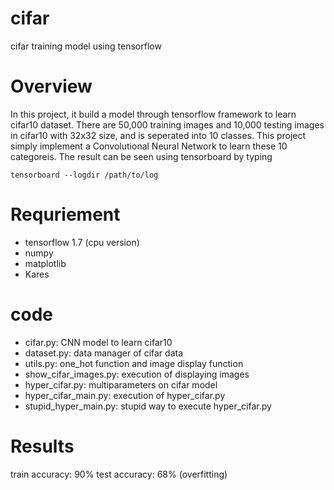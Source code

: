 # cifar
cifar training model using tensorflow

# Overview 
In this project, it build a model through tensorflow framework to learn cifar10 dataset.
There are 50,000 training images and 10,000 testing images in cifar10 with 32x32 size, 
  and is seperated into 10 classes.
This project simply implement a Convolutional Neural Network to learn these 10 categoreis.
The result can be seen using tensorboard by typing
```
tensorboard --logdir /path/to/log
```

# Requriement
- tensorflow 1.7 (cpu version)
- numpy
- matplotlib
- Kares

# code 
- cifar.py: CNN model to learn cifar10
- dataset.py: data manager of cifar data
- utils.py: one_hot function and image display function
- show_cifar_images.py: execution of displaying images
- hyper_cifar.py: multiparameters on cifar model
- hyper_cifar_main.py: execution of hyper_cifar.py
- stupid_hyper_main.py: stupid way to execute hyper_cifar.py

# Results
train accuracy: 90%
test accuracy: 68%
(overfitting)
